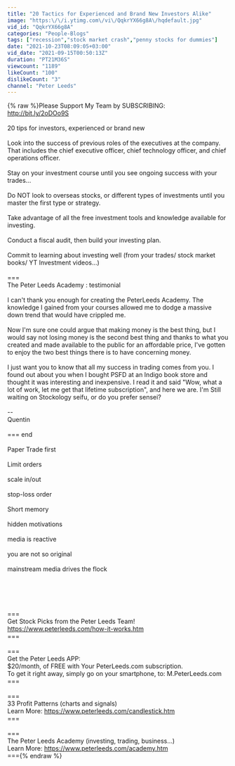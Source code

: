 ```yaml
---
title: "20 Tactics for Experienced and Brand New Investors Alike"
image: "https:\/\/i.ytimg.com\/vi\/QqkrYX66g8A\/hqdefault.jpg"
vid_id: "QqkrYX66g8A"
categories: "People-Blogs"
tags: ["recession","stock market crash","penny stocks for dummies"]
date: "2021-10-23T08:09:05+03:00"
vid_date: "2021-09-15T00:50:13Z"
duration: "PT21M36S"
viewcount: "1189"
likeCount: "100"
dislikeCount: "3"
channel: "Peter Leeds"
---
```

{% raw %}Please Support My Team by SUBSCRIBING: <a rel="nofollow" target="blank" href="http://bit.ly/2oDOo9S">http://bit.ly/2oDOo9S</a> <br /><br />20 tips for investors, experienced or brand new<br /><br />Look into the success of previous roles of the executives at the company.  That includes the chief executive officer, chief technology officer, and chief operations officer.<br /><br />Stay on your investment course until you see ongoing success with your trades... <br /><br />Do NOT look to overseas stocks, or different types of investments until you master the first type or strategy.<br /><br />Take advantage of all the free investment tools and knowledge available for investing.<br /><br />Conduct a fiscal audit, then build your investing plan.<br /><br />Commit to learning about investing well (from your trades/ stock market books/ YT Investment videos...)<br /><br />===<br />The Peter Leeds Academy :  testimonial<br /><br />I can't thank you enough for creating the PeterLeeds Academy. The knowledge I gained from your courses allowed me to dodge a massive down trend that would have crippled me.<br /><br />Now I'm sure one could argue that making money is the best thing, but I would say not losing money is the second best thing and thanks to what you created and made available to the public for an affordable price, I've gotten to enjoy the two best things there is to have concerning money.<br /><br />I just want you to know that all my success in trading comes from you. I found out about you when I bought PSFD at an Indigo book store and thought it was interesting and inexpensive. I read it and said &quot;Wow, what a lot of work, let me get that lifetime subscription&quot;, and here we are. I'm Still waiting on Stockology seifu, or do you prefer sensei?<br /><br />--<br />Quentin<br /><br />=== end<br /><br />Paper Trade first<br /><br />Limit orders<br /><br />scale in/out<br /><br />stop-loss order<br /><br />Short memory<br /><br />hidden motivations<br /><br />media is reactive<br /><br />you are not so original<br /><br />mainstream media drives the flock<br /><br /><br /><br /><br /><br />===<br />Get Stock Picks from the Peter Leeds Team!<br /><a rel="nofollow" target="blank" href="https://www.peterleeds.com/how-it-works.htm">https://www.peterleeds.com/how-it-works.htm</a><br />===<br /><br />===<br />Get the Peter Leeds APP:<br />$20/month, of FREE with Your PeterLeeds.com subscription.<br />To get it right away, simply go on your smartphone, to:        M.PeterLeeds.com<br />===<br /><br />===<br />33 Profit Patterns (charts and signals)<br />Learn More:   <a rel="nofollow" target="blank" href="https://www.peterleeds.com/candlestick.htm">https://www.peterleeds.com/candlestick.htm</a><br />===<br /><br />===<br />The Peter Leeds Academy (investing, trading, business...)<br />Learn More:  <a rel="nofollow" target="blank" href="https://www.peterleeds.com/academy.htm">https://www.peterleeds.com/academy.htm</a><br />==={% endraw %}
